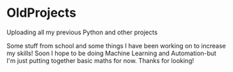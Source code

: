 # OldProjects
Uploading all my previous Python and other projects

Some stuff from school and some things I have been working on to increase my skills!
Soon I hope to be doing Machine Learning and Automation-but I'm just putting together basic maths for now.
Thanks for looking!
